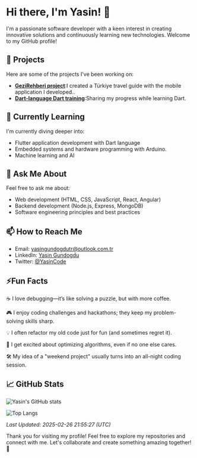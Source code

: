 # Hi there, I'm Yasin! 👋

I'm a passionate software developer with a keen interest in creating innovative solutions and continuously learning new technologies. Welcome to my GitHub profile!

## 🔭 Projects

Here are some of the projects I've been working on:

- **[GeziRehberi project](https://github.com/YasinGundogduCode/RehberProjesi)**:I created a Türkiye travel guide with the mobile application I developed..
- **[Dart-language Dart training](https://github.com/YasinGundogduCode/Dart-language)**:Sharing my progress while learning Dart.
  

## 🌱 Currently Learning

I'm currently diving deeper into:

- Flutter application development with Dart language
- Embedded systems and hardware programming with Arduino.
- Machine learning and AI

## 💬 Ask Me About

Feel free to ask me about:

- Web development (HTML, CSS, JavaScript, React, Angular)
- Backend development (Node.js, Express, MongoDB)
- Software engineering principles and best practices

## 📫 How to Reach Me

- Email: [yasingundogdutr@outlook.com.tr](mailto:yasingundogdutr@outlook.com.tr)
- LinkedIn: [Yasin Gundogdu](https://www.linkedin.com/in/yasin-gündoğdu-201b6330a/)
- Twitter: [@YasinCode](https://twitter.com/YasinCode)

## ⚡Fun Facts
☕ I love debugging—it’s like solving a puzzle, but with more coffee.

🎮 I enjoy coding challenges and hackathons; they keep my problem-solving skills sharp.

💡 I often refactor my old code just for fun (and sometimes regret it).

🚀 I get excited about optimizing algorithms, even if no one else cares.

🛠️ My idea of a "weekend project" usually turns into an all-night coding session.

## 📈 GitHub Stats

![Yasin's GitHub stats](https://github-readme-stats.vercel.app/api?username=YasinGundogduCode&show_icons=true&theme=radical)

![Top Langs](https://github-readme-stats.vercel.app/api/top-langs/?username=YasinGundogduCode&layout=compact&theme=radical)

_Last Updated: 2025-02-26 21:55:27 (UTC)_

Thank you for visiting my profile! Feel free to explore my repositories and connect with me. Let's collaborate and create something amazing together! 🚀
